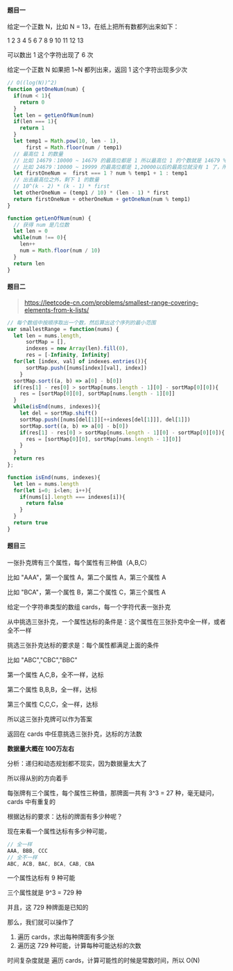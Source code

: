 #### 题目一

给定一个正数 N，比如 N = 13，在纸上把所有数都列出来如下：

1 2 3 4 5 6 7 8 9 10 11 12 13

可以数出 1 这个字符出现了 6 次

给定一个正数 N 如果把 1~N 都列出来，返回 1 这个字符出现多少次

```javascript
// O((log(N))^2)
function getOneNum(num) {
  if(num < 1){
    return 0
  }
  let len = getLenOfNum(num)
  if(len === 1){
    return 1
  }
  let temp1 = Math.pow(10, len - 1),
      first = Math.floor(num / temp1)
  // 最高位 1 的数量
  // 比如 14679：10000 ~ 14679 的最高位都是 1 所以最高位 1 的个数就是 14679 % 10000 + 1
  // 比如 24679：10000 ~ 19999 的最高位都是 1,20000以后的最高位就没有 1 了，所以个数就是 10000
  let firstOneNum =  first === 1 ? num % temp1 + 1 : temp1
  // 出去最高位之外，剩下 1 的数量
  // 10^(k - 2) * (k - 1) * first
  let otherOneNum = (temp1 / 10) * (len - 1) * first
  return firstOneNum + otherOneNum + getOneNum(num % temp1)
}

function getLenOfNum(num) {
  // 获得 num 是几位数
  let len = 0
  while(num !== 0){
    len++
    num = Math.floor(num / 10)
  }
  return len
}
```



#### 题目二

> https://leetcode-cn.com/problems/smallest-range-covering-elements-from-k-lists/

```javascript
// 每个数组中按顺序取出一个数，然后算出这个序列的最小范围
var smallestRange = function(nums) {
  let len = nums.length,
      sortMap = [],
      indexes = new Array(len).fill(0),
      res = [-Infinity, Infinity]
  for(let [index, val] of indexes.entries()){
      sortMap.push([nums[index][val], index])
    }
  sortMap.sort((a, b) => a[0] - b[0])
  if(res[1] - res[0] > sortMap[nums.length - 1][0] - sortMap[0][0]){
    res = [sortMap[0][0], sortMap[nums.length - 1][0]]
  }
  while(isEnd(nums, indexes)){
    let del = sortMap.shift()
    sortMap.push([nums[del[1]][++indexes[del[1]]], del[1]])
    sortMap.sort((a, b) => a[0] - b[0])
    if(res[1] - res[0] > sortMap[nums.length - 1][0] - sortMap[0][0]){
      res = [sortMap[0][0], sortMap[nums.length - 1][0]]
    }
  }
  return res
};

function isEnd(nums, indexes){
  let len = nums.length
  for(let i=0; i<len; i++){
    if(nums[i].length === indexes[i]){
      return false
    }
  }
  return true
}
```



#### 题目三

一张扑克牌有三个属性，每个属性有三种值（A,B,C）

比如 "AAA"，第一个属性 A，第二个属性 A，第三个属性 A

比如 "BCA"，第一个属性 B，第二个属性 C，第三个属性 A

给定一个字符串类型的数组 cards，每一个字符代表一张扑克

从中挑选三张扑克，一个属性达标的条件是：这个属性在三张扑克中全一样，或者全不一样

挑选三张扑克达标的要求是：每个属性都满足上面的条件

比如 "ABC","CBC","BBC"

第一个属性 A,C,B，全不一样，达标

第二个属性 B,B,B，全一样，达标

第三个属性 C,C,C，全一样，达标

所以这三张扑克牌可以作为答案

返回在 cards 中任意挑选三张扑克，达标的方法数

**数据量大概在 100万左右**

分析：递归和动态规划都不现实，因为数据量太大了

所以得从别的方向着手

每张牌有三个属性，每个属性三种值，那牌面一共有 3^3 = 27 种，毫无疑问，cards 中有重复的

根据达标的要求：达标的牌面有多少种呢？

现在来看一个属性达标有多少种可能，

```javascript
// 全一样
AAA, BBB, CCC
// 全不一样
ABC, ACB, BAC, BCA, CAB, CBA
```

一个属性达标有 9 种可能

三个属性就是 9^3 = 729 种

并且，这 729 种牌面是已知的

那么，我们就可以操作了

1. 遍历 cards，求出每种牌面有多少张
2. 遍历这 729 种可能，计算每种可能达标的次数

时间复杂度就是 遍历 cards，计算可能性的时候是常数时间，所以 O(N)